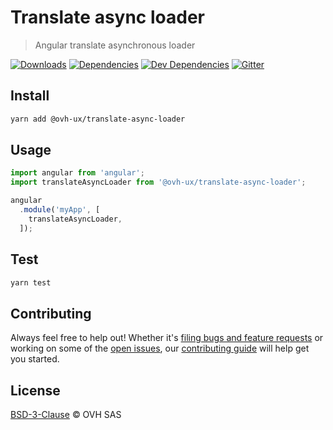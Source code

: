 # Translate async loader

> Angular translate asynchronous loader

[![Downloads](https://badgen.net/npm/dt/@ovh-ux/translate-async-loader)](https://npmjs.com/package/@ovh-ux/translate-async-loader) [![Dependencies](https://badgen.net/david/dep/ovh-ux/translate-async-loader)](https://npmjs.com/package/@ovh-ux/translate-async-loader?activeTab=dependencies) [![Dev Dependencies](https://badgen.net/david/dev/ovh-ux/translate-async-loader)](https://npmjs.com/package/@ovh-ux/translate-async-loader?activeTab=dependencies) [![Gitter](https://badgen.net/badge/gitter/ovh-ux/blue?icon=gitter)](https://gitter.im/ovh/ux)

## Install

```sh
yarn add @ovh-ux/translate-async-loader
```

## Usage

```js
import angular from 'angular';
import translateAsyncLoader from '@ovh-ux/translate-async-loader';

angular
  .module('myApp', [
    translateAsyncLoader,
  ]);
```

## Test

```sh
yarn test
```

## Contributing

Always feel free to help out! Whether it's [filing bugs and feature requests](https://github.com/ovh-ux/translate-async-loader/issues/new) or working on some of the [open issues](https://github.com/ovh-ux/translate-async-loader/issues), our [contributing guide](CONTRIBUTING.md) will help get you started.

## License

[BSD-3-Clause](LICENSE) © OVH SAS
